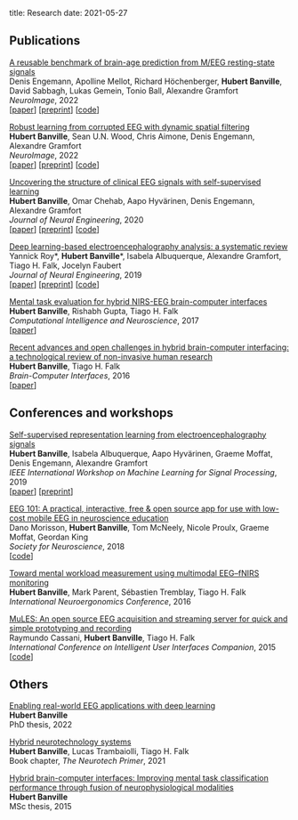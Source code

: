 title: Research
date: 2021-05-27

## Publications

[A reusable benchmark of brain-age prediction from M/EEG resting-state signals](https://www.sciencedirect.com/science/article/pii/S105381192200636X)  
Denis Engemann, Apolline Mellot, Richard Höchenberger, **Hubert Banville**, David Sabbagh, Lukas Gemein, Tonio Ball, Alexandre Gramfort  
*NeuroImage*, 2022  
\[[paper](https://www.sciencedirect.com/science/article/pii/S105381192200636X)] \[[preprint](https://www.biorxiv.org/content/10.1101/2021.12.14.472691v1.full)\] \[[code](https://github.com/meeg-ml-benchmarks/meeg-brain-age-benchmark-paper)]

[Robust learning from corrupted EEG with dynamic spatial filtering](https://www.sciencedirect.com/science/article/pii/S1053811922001239)  
**Hubert Banville**, Sean U.N. Wood, Chris Aimone, Denis Engemann, Alexandre Gramfort  
*NeuroImage*, 2022  
\[[paper](https://www.sciencedirect.com/science/article/pii/S1053811922001239)\] \[[preprint](https://arxiv.org/abs/2105.12916)\] \[[code](https://github.com/hubertjb/dynamic-spatial-filtering)\]

[Uncovering the structure of clinical EEG signals with self-supervised learning](https://iopscience.iop.org/article/10.1088/1741-2552/abca18/meta)  
**Hubert Banville**, Omar Chehab, Aapo Hyvärinen, Denis Engemann, Alexandre Gramfort  
*Journal of Neural Engineering*, 2020  
\[[paper](https://iopscience.iop.org/article/10.1088/1741-2552/abca18/meta)\] \[[preprint](https://arxiv.org/abs/2007.16104)\] \[[code](https://braindecode.org/auto_examples/plot_relative_positioning.html)\]

[Deep learning-based electroencephalography analysis: a systematic review](https://iopscience.iop.org/article/10.1088/1741-2552/ab260c/pdf)  
Yannick Roy\*, **Hubert Banville**\*, Isabela Albuquerque, Alexandre Gramfort, Tiago H. Falk, Jocelyn Faubert  
*Journal of Neural Engineering*, 2019  
\[[paper](https://iopscience.iop.org/article/10.1088/1741-2552/ab260c/pdf)\] \[[preprint](https://arxiv.org/abs/1901.05498)\] \[[code](https://github.com/hubertjb/dl-eeg-review)\]

[Mental task evaluation for hybrid NIRS-EEG brain-computer interfaces](http://downloads.hindawi.com/journals/cin/2017/3524208.pdf)  
**Hubert Banville**, Rishabh Gupta, Tiago H. Falk  
*Computational Intelligence and Neuroscience*, 2017  
\[[paper](http://downloads.hindawi.com/journals/cin/2017/3524208.pdf)\]

[Recent advances and open challenges in hybrid brain-computer interfacing: a technological review of non-invasive human research](https://www.tandfonline.com/doi/abs/10.1080/2326263X.2015.1134958)  
**Hubert Banville**, Tiago H. Falk  
*Brain-Computer Interfaces*, 2016  
\[[paper](https://www.tandfonline.com/doi/abs/10.1080/2326263X.2015.1134958)\]


## Conferences and workshops
[Self-supervised representation learning from electroencephalography signals](https://ieeexplore.ieee.org/document/8918693/)  
**Hubert Banville**, Isabela Albuquerque, Aapo Hyvärinen, Graeme Moffat, Denis Engemann, Alexandre Gramfort  
*IEEE International Workshop on Machine Learning for Signal Processing*, 2019  
\[[paper](https://ieeexplore.ieee.org/document/8918693/)\] \[[preprint](https://arxiv.org/abs/1911.05419)\]

[EEG 101: A practical, interactive, free & open source app for use with low-cost mobile EEG in neuroscience education]()  
Dano Morisson, **Hubert Banville**, Tom McNeely, Nicole Proulx, Graeme Moffat, Geordan King  
*Society for Neuroscience*, 2018  
\[[code](https://github.com/NeuroTechX/eeg-101)\]

[Toward mental workload measurement using multimodal EEG–fNIRS monitoring](https://www.sciencedirect.com/science/article/pii/B9780128119266000579)  
**Hubert Banville**, Mark Parent, Sébastien Tremblay, Tiago H. Falk  
*International Neuroergonomics Conference*, 2016

[MuLES: An open source EEG acquisition and streaming server for quick and simple prototyping and recording](http://musaelab.ca/pdfs/C90A.pdf)  
Raymundo Cassani, **Hubert Banville**, Tiago H. Falk  
*International Conference on Intelligent User Interfaces Companion*, 2015  
\[[code](https://github.com/MuSAELab/MuLES)\]

## Others

[Enabling real-world EEG applications with deep learning](https://www.theses.fr/s221702)  
**Hubert Banville**  
PhD thesis, 2022

[Hybrid neurotechnology systems](https://neurotechx.com/primer/)  
**Hubert Banville**, Lucas Trambaiolli, Tiago H. Falk  
Book chapter, *The Neurotech Primer*, 2021

[Hybrid brain-computer interfaces: Improving mental task classification performance through fusion of neurophysiological modalities](http://espace.inrs.ca/3367/1/Banville,%20Hubert%20J.pdf)  
**Hubert Banville**  
MSc thesis, 2015
